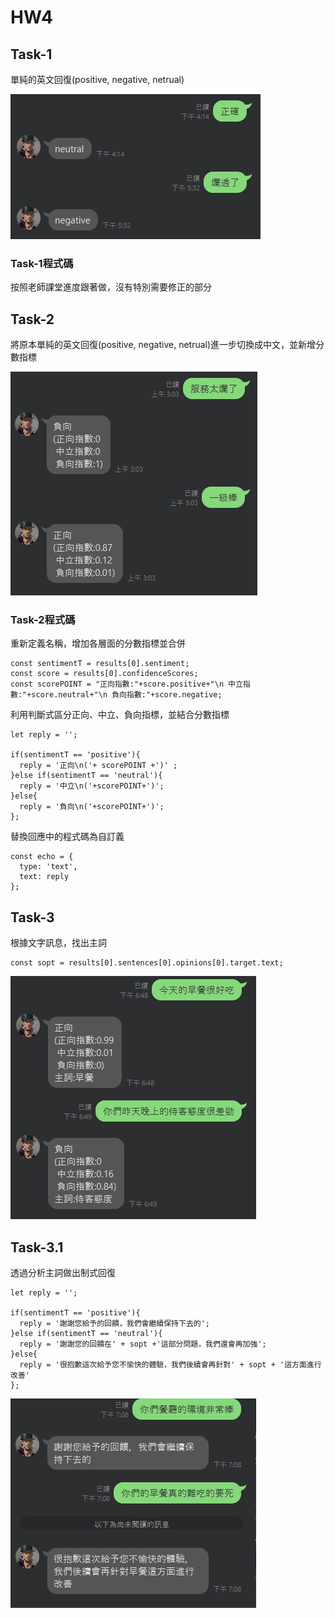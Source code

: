 # HW4 #


## Task-1 ##

單純的英文回復(positive, negative, netrual)

![Task1](https://github.com/emeraldChung/LAT/blob/main/Homework4/task1.jpg)



### Task-1程式碼 ###

按照老師課堂進度跟著做，沒有特別需要修正的部分



## Task-2 ##

將原本單純的英文回復(positive, negative, netrual)進一步切換成中文，並新增分數指標

![Task2](https://github.com/emeraldChung/LAT/blob/main/Homework4/task2.jpg)



### Task-2程式碼 ###

重新定義名稱，增加各層面的分數指標並合併

    const sentimentT = results[0].sentiment;
    const score = results[0].confidenceScores;
    const scorePOINT = "正向指數:"+score.positive+"\n 中立指數:"+score.neutral+"\n 負向指數:"+score.negative;
    
利用判斷式區分正向、中立、負向指標，並結合分數指標

    let reply = '';

    if(sentimentT == 'positive'){
      reply = '正向\n('+ scorePOINT +')' ;
    }else if(sentimentT == 'neutral'){
      reply = '中立\n('+scorePOINT+')';
    }else{
      reply = '負向\n('+scorePOINT+')';
    };
   
   
替換回應中的程式碼為自訂義

    const echo = {
      type: 'text',
      text: reply
    };
    
    

## Task-3 ##

根據文字訊息，找出主詞
    
    const sopt = results[0].sentences[0].opinions[0].target.text;
    
    
    

![Task3](https://github.com/emeraldChung/LAT/blob/main/Homework4/task3.jpg)



## Task-3.1 ##

透過分析主詞做出制式回復


    let reply = '';

    if(sentimentT == 'positive'){
      reply = '謝謝您給予的回饋，我們會繼續保持下去的';
    }else if(sentimentT == 'neutral'){
      reply = '謝謝您的回饋在' + sopt +'這部分問題，我們還會再加強';
    }else{
      reply = '很抱歉這次給予您不愉快的體驗，我們後續會再針對' + sopt + '這方面進行改善'
    };
    
    
 ![Task3.1](https://github.com/emeraldChung/LAT/blob/main/Homework4/task3.1.jpg)

